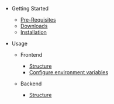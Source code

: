 - Getting Started

  - [Pre-Requisites](getting-started/pre-requisites.md)
  - [Downloads](getting-started/downloads.md)
  - [Installation](getting-started/installation.md)

- Usage

  - Frontend

    - [Structure](frontend/structure.md)
    - [Configure environment variables](frontend/addEnvVariables.md)
  - Backend

    - [Structure](backend/structure.md)
